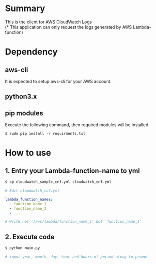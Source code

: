 # Summary

This is the client for AWS CloudWatch Logs  
(* This application can only request the logs generated by AWS Lambda-function)

# Dependency

## aws-cli  
It is expected to setup aws-cli for your AWS account.
## python3.x  
## pip modules
Execute the following command, then required modules will be installed.
```
$ sudo pip install -r requirments.txt
```
# How to use

## 1. Entry your Lambda-function-name to yml

```bash
$ cp cloudwatch_sample_cnf.yml cloudwatch_cnf.yml
```
```yaml
# Edit cloudwatch_cnf.yml

lambda_function_names:
  - function_name_1
  - function_name_2
  - ...

# Write not '/aws/lambda/function_name_1' but 'function_name_1'
```

## 2. Execute code

```bash
$ python main.py

# input year, month, day, hour and hours of period along to prompt
```
